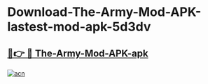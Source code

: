 # Download-The-Army-Mod-APK-lastest-mod-apk-5d3dv

<h2><a href="https://apkcomod.com?title=The-Army-Mod-APK">🔗👉 🔴 The-Army-Mod-APK-apk </a></h2>

[![acn](https://github.com/user-attachments/assets/0f9c940e-d8b0-45ae-aac7-cd30a18b3e1c)](https://apkcomod.com?title=The-Army-Mod-APK)
